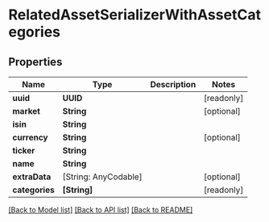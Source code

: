 # RelatedAssetSerializerWithAssetCategories

## Properties
Name | Type | Description | Notes
------------ | ------------- | ------------- | -------------
**uuid** | **UUID** |  | [readonly] 
**market** | **String** |  | [optional] 
**isin** | **String** |  | 
**currency** | **String** |  | [optional] 
**ticker** | **String** |  | 
**name** | **String** |  | 
**extraData** | [String: AnyCodable] |  | [optional] 
**categories** | **[String]** |  | [readonly] 

[[Back to Model list]](../README.md#documentation-for-models) [[Back to API list]](../README.md#documentation-for-api-endpoints) [[Back to README]](../README.md)


